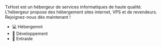 TxHost est un hébergeur de services informatiques de haute qualité. L'hébergeur propose des hébergement sites internet, VPS et de revendeurs. Rejoignez-nous dès maintenant !
- 💻 Hébergemnt 
- 🌱 Développement 
- 💞️ Entraide
